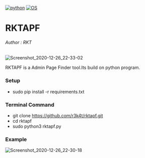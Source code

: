 [![python](https://img.shields.io/badge/Python-3.9.0-yellow.svg)](https://www.python.org/downloads/release/python-390/)
[![OS](https://img.shields.io/badge/Tested%20On-Linux-cyan.svg)](https://en.wikipedia.org/wiki/Linux)

# RKTAPF

<h6>Author : RKT</h6>

![Screenshot_2020-12-26_22-33-02](https://user-images.githubusercontent.com/69615463/103156147-d573c780-47cb-11eb-9d7c-fe435ba432fc.png)

RKTAPF is a Admin Page Finder tool.Its build on python program.


### Setup ###


+ sudo pip install -r requirements.txt


### Terminal Command ###

+ git clone https://github.com/r3k4t/rktapf.git
+ cd rktapf
+ sudo python3 rktapf.py

### Example ###

![Screenshot_2020-12-26_22-30-18](https://user-images.githubusercontent.com/69615463/103156212-69de2a00-47cc-11eb-966b-f099940f5c87.png)

